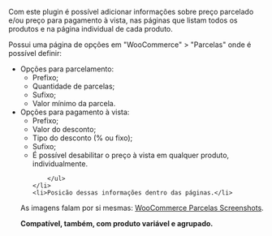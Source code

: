 <p>Com este plugin é possível adicionar informações sobre preço parcelado e/ou preço para pagamento à vista, nas páginas que listam todos os produtos e na página individual de cada produto.</p>
<p>Possui uma página de opções em "WooCommerce" > "Parcelas" onde é possível definir:</p>
<ul>
	<li>Opções para parcelamento:
		<ul>
			<li>Prefixo;</li>
			<li>Quantidade de parcelas;</li>
			<li>Sufixo;</li>
			<li>Valor mínimo da parcela.</li>
		</ul>
	</li>
	<li>Opções para pagamento à vista:
		<ul>
			<li>Prefixo;</li>
			<li>Valor do desconto;</li>
			<li>Tipo do desconto (% ou fixo);</li>
			<li>Sufixo;</li>
			<li>É possível desabilitar o preço à vista em qualquer produto, individualmente.</li>

		</ul>
	</li>
	<li>Posicão dessas informações dentro das páginas.</li>	
</ul>
<p>As imagens falam por si mesmas: <a href="https://wordpress.org/plugins/woocommerce-parcelas/screenshots/">WooCommerce Parcelas Screenshots</a>.</p>
<p><strong>Compatível, também, com produto variável e agrupado.</strong></p>